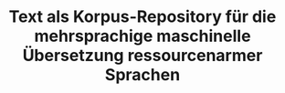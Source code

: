 ---
id: textascorpusrep
title: "Text als Korpus-Repository für die mehrsprachige maschinelle Übersetzung ressourcenarmer Sprachen"
title_project: "Text als Korpus-Repository für die mehrsprachige maschinelle Übersetzung ressourcenarmer Sprachen"
title_short: "TextAsCorpusRep"
period: "Okt 23 – Mär 24 (6 Monate)" 
round: "3"
lecture2go: "68037"
uhh_url: "https://www.hcl.uni-hamburg.de/ddlitlab/data-literacy-studierendenprojekte/dritte-foerderrunde/textcorpus.html"
students: "Christian Schuler, Deepesha Saurty, Tramy Thi Tran"
mentor: "Dr. Seid Muhie Yimam"
text: |
    Fast die Hälfte der rund 7.000 derzeit gesprochenen Sprachen wird voraussichtlich in diesem Jahrhundert aussterben. Schätzungsweise weniger als 5% davon werden online verwendet oder haben eine nennenswerte digitale Präsenz. Der Mangel an Ressourcen, darunter Sprachdaten und Übersetzungssysteme, erschwert die effektive Kommunikation und das Verständnis zwischen vielen Sprachen. Dies stellt ein erhebliches Hindernis für die *Förderung von Inklusivität und kulturellem Austausch* dar.  

    **Ziel unseres Projekts ist die Sammlung und Kuratierung von Sprachtextdaten zur Unterstützung der natürlichen Sprachverarbeitung, insbesondere der Entwicklung robuster Übersetzungssysteme für *ressourcenarme Sprachen*. Sozial zielt dieses Projekt darauf ab, marginalisierte Sprachgemeinschaften zu stärken und Kommunikationslücken zu schließen, um den Spracherhalt und die kulturelle Vielfalt zu fördern. Wissenschaftlich gesehen leistet es einen Beitrag zur Sprachtechnologie und zu Übersetzungssystemen für ressourcenarme Sprachen und schließt damit eine kritische Forschungslücke.

    **Mauritisches Kreol** (Morisyen) wird auf Mauritius gesprochen, einem Inselstaat südöstlich des afrikanischen Kontinents. Erst kürzlich hat die Mauritian Creole Academy eine standardisierte Schreibweise (Lortograf Kreol Morisien) gefördert, die sich trotz Unterstützung der mauritischen Regierung noch nicht in der breiten Bevölkerung durchgesetzt hat. Da große Teile der Bevölkerung nach wie vor so schreiben, wie sie es bevorzugen, gibt es für viele Wörter *alternative Schreibweisen*. Mit etwa 1,3 Millionen Sprechern ist Morisyen eine relativ kleine Sprachgemeinschaft. Die Entwicklung oder gar Evaluierung maschineller Übersetzungen für eine Sprache ist ohne öffentlich verfügbare Datensätze nicht möglich, die für Morisyen derzeit noch fehlen.

    **Kobani**, ein Subdialekt des Nordkurdischen (Kurmandschi) und wird im Norden Syriens gesprochen. Da die computergestützte Verarbeitung natürlicher Sprache für Kurdisch noch in den Kinderschuhen steckt, gibt es hierfür bisher nur wenige Anwendungen, geschweige denn kostenlose und frei zugängliche. Die wissenschaftliche Arbeit zur kurdischen Sprache konzentriert sich tendenziell auf wenige Dialekte und manchmal sogar nur auf einen einzigen Dialekt, meist Zentralkurdisch, auch Sorani genannt. Zu Kurmandschi, einem der wichtigsten Dialekte der kurdischen Sprache mit sogar mehr Muttersprachler:innen als Sorani, schreiben Haig und Öpengin (2014, S. 144): “Like any other natural language, Kurmanji encompasses a *considerable spectrum of regional variation*. Yet within academia, regional variation in Kurmanji has been almost entirely neglected.”

    **Vietnamesisch** wird in Vietnam im Südosten Asiens gesprochen. Vietnamesisch hat *verschiedene Dialekte* und einen vom Chinesischen und Französischen beeinflussten Wortschatz. Obwohl Vietnamesisch im Vergleich zu unseren beiden anderen Zielsprachen deutlich mehr Muttersprachler hat und digital stärker präsent ist, ist es immer noch eine ressourcenarme Sprache, für die Anwendungen wie Google Translate nur schwer zufriedenstellende Übersetzungen liefern.

    Wir halten es für wichtig, die Sprachgemeinschaften und Muttersprachler:innen in unser Projekt einzubeziehen. Dies gewährleistet zuerst die angemessen Beachtung und Abstimmung der Forschungsziele mit den Wünschen der Betroffenen und sichert später eine hohe Datenqualität. Die Erhebung weiterer Daten von geringerer Qualität wäre nicht sinnvoll und nur die höchste Qualität kann ansatzweise eine Chance bieten, dem aktuellen Datenmangel in unseren Zielsprachen entgegenzuwirken.

    ## Literatur
    
    - Öpengin, E. & Haig, G. (2014). Regional variation in Kurmanji: A preliminary classification of dialects. Kurdish Studies (2:2), 143-176.

image: "https://www.hcl.uni-hamburg.de/18343175/final-projekt-banner-textascorpusrep-733x414-c65cd1edce2a1fc38711fb440bf5b5b30d3d8709.jpg"
image_credit: "Christian Schuler, Deepesha Saurty, Tramy Thi Tran"
---